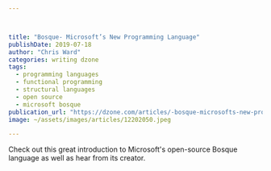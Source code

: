 ```yaml
---



title: "Bosque- Microsoft’s New Programming Language"
publishDate: 2019-07-18
author: "Chris Ward"
categories: writing dzone
tags: 
  - programming languages
  - functional programming
  - structural languages
  - open source
  - microsoft bosque
publication_url: "https://dzone.com/articles/-bosque-microsofts-new-programming-language"
image: ~/assets/images/articles/12202050.jpeg

---
```

Check out this great introduction to Microsoft's open-source Bosque language as well as hear from its creator.

